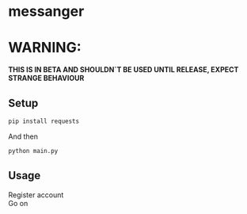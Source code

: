 # messanger

# WARNING:
**THIS IS IN BETA AND SHOULDN`T BE USED UNTIL RELEASE, EXPECT STRANGE BEHAVIOUR**

## Setup
```bash
pip install requests
```
And then

```bash
python main.py
```
## Usage
Register account <br>
Go on
